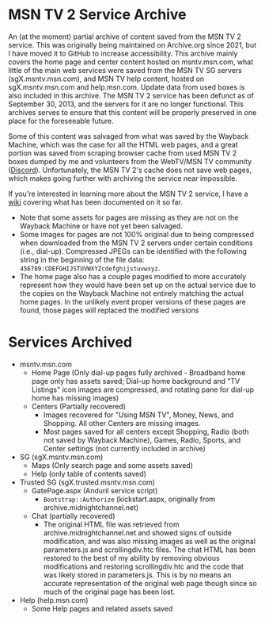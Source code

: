 # MSN TV 2 Service Archive
 
An (at the moment) partial archive of content saved from the MSN TV 2 service. This was originally being maintained on Archive.org since 2021, but I have moved it to GitHub to increase accessibility. This archive mainly covers the home page and center content hosted on msntv.msn.com, what little of the main web services were saved from the MSN TV SG servers (sgX.msntv.msn.com), and MSN TV help content, hosted on sgX.msntv.msn.com and help.msn.com. Update data from used boxes is also included in this archive. The MSN TV 2 service has been defunct as of September 30, 2013, and the servers for it are no longer functional. This archives serves to ensure that this content will be properly preserved in one place for the foreseeable future.

Some of this content was salvaged from what was saved by the Wayback Machine, which was the case for all the HTML web pages, and a great portion was saved from scraping browser cache from used MSN TV 2 boxes dumped by me and volunteers from the WebTV/MSN TV community ([Discord](https://discord.gg/qke279EUa8)). Unfortunately, the MSN TV 2's cache does not save web pages, which makes going further with archiving the service near impossible.

If you're interested in learning more about the MSN TV 2 service, I have a [wiki](https://github.com/wtv-411/msntv2-docs/wiki) covering what has been documented on it so far.

- Note that some assets for pages are missing as they are not on the Wayback Machine or have not yet been salvaged.
- Some images for pages are not 100% original due to being compressed when downloaded from the MSN TV 2 servers under certain conditions (i.e., dial-up). Compressed JPEGs can be identified with the following string in the beginning of the file data: `456789:CDEFGHIJSTUVWXYZcdefghijstuvwxyz`.
- The home page also has a couple pages modified to more accurately represent how they would have been set up on the actual service due to the copies on the Wayback Machine not entirely matching the actual home pages. In the unlikely event proper versions of these pages are found, those pages will replaced the modified versions

# Services Archived
- msntv.msn.com
    - Home Page (Only dial-up pages fully archived - Broadband home page only has assets saved; Dial-up home background and "TV Listings" icon images are compressed, and rotating pane for dial-up home has missing images)
	- Centers (Partially recovered)
		- Images recovered for "Using MSN TV", Money, News, and Shopping. All other Centers are missing images.
		- Most pages saved for all centers except Shopping, Radio (both not saved by Wayback Machine), Games, Radio, Sports, and Center settings (not currently included in archive)
- SG (sgX.msntv.msn.com)
	- Maps (Only search page and some assets saved)
	- Help (only table of contents saved)
- Trusted SG (sgX.trusted.msntv.msn.com)
	- GatePage.aspx (Anduril service script)
		- `Bootstrap::Authorize` (kickstart.aspx, originally from archive.midnightchannel.net)
	- Chat (partially recovered)
		- The original HTML file was retrieved from archive.midnightchannel.net and showed signs of outside modification, and was also missing images as well as the original parameters.js and scrollingdiv.htc files. The chat HTML has been restored to the best of my ability by removing obvious modifications and restoring scrollingdiv.htc and the code that was likely stored in parameters.js. This is by no means an accurate representation of the original web page though since so much of the original page has been lost.
- Help (help.msn.com)
	- Some Help pages and related assets saved
